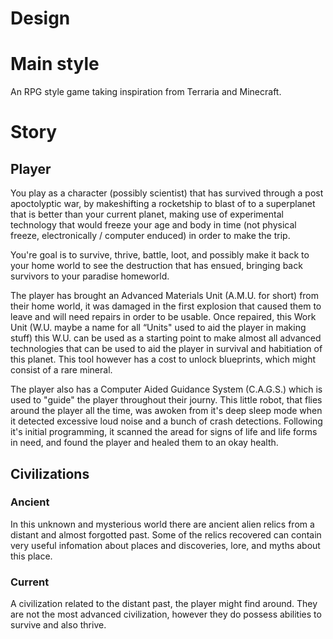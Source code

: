Design
========================

# Main style
An RPG style game taking inspiration from Terraria and Minecraft.

# Story

## Player
You play as a character (possibly scientist) that has survived through a post apoctolyptic war, by makeshifting a rocketship to blast of to a superplanet that is better than your current planet, making use of experimental technology that would freeze your age and body in time (not physical freeze, electronically / computer enduced) in order to make the trip.

You're goal is to survive, thrive, battle, loot, and possibly make it back to your home world to see the destruction that has ensued, bringing back survivors to your paradise homeworld.

The player has brought an Advanced Materials Unit (A.M.U. for short) from their home world, it was damaged in the first explosion that caused them to leave and will need repairs in order to be usable. Once repaired, this Work Unit (W.U. maybe a name for all “Units" used to aid the player in making stuff) this W.U. can be used as a starting point to make almost all advanced technologies that can be used to aid the player in survival and habitiation of this planet. This tool however has a cost to unlock blueprints, which might consist of a rare mineral.

The player also has a Computer Aided Guidance System (C.A.G.S.) which is used to "guide" the player throughout their journy. This little robot, that flies around the player all the time, was awoken from it's deep sleep mode when it detected excessive loud noise and a bunch of crash detections. Following it's initial programming, it scanned the aread for signs of life and life forms in need, and found the player and healed them to an okay health.

## Civilizations

### Ancient
In this unknown and mysterious world there are ancient alien relics from a distant and almost forgotted past. Some of the relics recovered can contain very useful infomation about places and discoveries, lore, and myths about this place.

### Current
A civilization related to the distant past, the player might find around. They are not the most advanced civilization, however they do possess abilities to survive and also thrive.